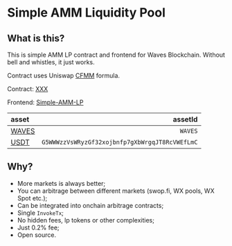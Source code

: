 # Simple AMM Liquidity Pool

## What is this?
This is simple AMM LP contract and frontend for Waves Blockchain. 
Without bell and whistles, it just works.

Contract uses Uniswap [CFMM](https://en.wikipedia.org/wiki/Constant_function_market_maker) formula.


Contract: [XXX](https://wavesexplorer.com/addresses/XXX)

Frontend: [Simple-AMM-LP](https://givanovwaves.github.io/simple-amm-lp/)

| asset                                                                                 |                                        assetId |
| :------------------------------------------------------------------------------------ | ---------------------------------------------: |
| [WAVES](https://wavesexplorer.com/assets/WAVES)                                       |                                        `WAVES` |
| [USDT](https://wavesexplorer.com/assets/G5WWWzzVsWRyzGf32xojbnfp7gXbWrgqJT8RcVWEfLmC) | `G5WWWzzVsWRyzGf32xojbnfp7gXbWrgqJT8RcVWEfLmC` |


## Why?
- More markets is always better;
- You can arbitrage between different markets (swop.fi, WX pools, WX Spot etc.);
- Can be integrated into onchain arbitrage contracts;
- Single `InvokeTx`;
- No hidden fees, lp tokens or other complexities;
- Just 0.2% fee;
- Open source.
